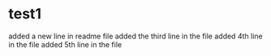 # test1
added a new line in readme file
added the third line in the file
added 4th line in the file
added 5th line in the file
